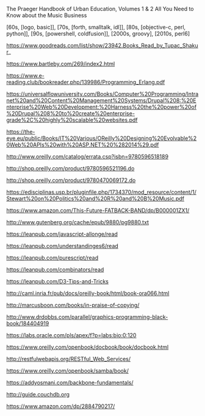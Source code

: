 The Praeger Handbook of Urban Education, Volumes 1 & 2
All You Need to Know about the Music Business

[60s, [logo, basic]], [70s, [forth, smalltalk, idl]], [80s, [objective-c, perl, python]], [90s, [powershell, coldfusion]], [2000s, groovy], [2010s, perl6]


https://www.goodreads.com/list/show/23942.Books_Read_by_Tupac_Shakur_

https://www.bartleby.com/269/index2.html

https://www.e-reading.club/bookreader.php/139986/Programming_Erlang.pdf

https://universalflowuniversity.com/Books/Computer%20Programming/Intranet%20and%20Content%20Management%20Systems/Drupal%208:%20Enterprise%20Web%20Development:%20Harness%20the%20power%20of%20Drupal%208%20to%20create%20enterprise-grade%2C%20highly%20scalable%20websites.pdf

https://the-eye.eu/public/Books/IT%20Various/OReilly%20Designing%20Evolvable%20Web%20APIs%20with%20ASP.NET%20%282014%29.pdf

http://www.oreilly.com/catalog/errata.csp?isbn=9780596518189

http://shop.oreilly.com/product/9780596521196.do

http://shop.oreilly.com/product/9780470069172.do

https://edisciplinas.usp.br/pluginfile.php/1734370/mod_resource/content/1/Stewart%20on%20Politics%20and%20R%20and%20B%20Music.pdf

https://www.amazon.com/This-Future-FATBACK-BAND/dp/B000001ZX1/

http://www.gutenberg.org/cache/epub/9880/pg9880.txt

https://leanpub.com/javascript-allonge/read

https://leanpub.com/understandinges6/read

https://leanpub.com/purescript/read

https://leanpub.com/combinators/read

https://leanpub.com/D3-Tips-and-Tricks

http://caml.inria.fr/pub/docs/oreilly-book/html/book-ora066.html

http://marcusboon.com/books/in-praise-of-copying/

http://www.drdobbs.com/parallel/graphics-programming-black-book/184404919

https://labs.oracle.com/pls/apex/f?p=labs:bio:0:120

https://www.oreilly.com/openbook/docbook/book/docbook.html

http://restfulwebapis.org/RESTful_Web_Services/

https://www.oreilly.com/openbook/samba/book/

https://addyosmani.com/backbone-fundamentals/

http://guide.couchdb.org

https://www.amazon.com/dp/2884790217/